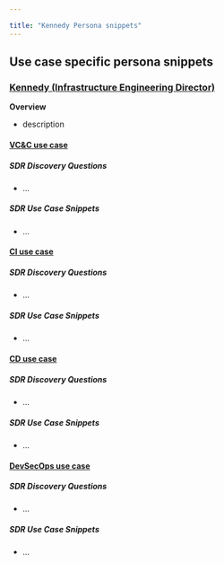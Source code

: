 ```yaml
---

title: "Kennedy Persona snippets"
---
```








## Use case specific persona snippets

### [Kennedy (Infrastructure Engineering Director)](/handbook/marketing/brand-and-product-marketing/product-and-solution-marketing/roles-personas/buyer-persona/#kennedy---the-infrastructure-engineering-director)

**Overview**
- description

#### [VC&C use case](/handbook/marketing/brand-and-product-marketing/product-and-solution-marketing/usecase-gtm/version-control-collaboration/#personas)

##### SDR Discovery Questions

- ...

##### SDR Use Case Snippets

- ...

#### [CI use case](/handbook/marketing/brand-and-product-marketing/product-and-solution-marketing/usecase-gtm/ci/#personas)

##### SDR Discovery Questions

- ...

##### SDR Use Case Snippets

- ...

#### [CD use case](/handbook/marketing/brand-and-product-marketing/product-and-solution-marketing/usecase-gtm/cd/#personas)

##### SDR Discovery Questions

- ...

##### SDR Use Case Snippets

- ...

#### [DevSecOps use case](/handbook/marketing/brand-and-product-marketing/product-and-solution-marketing/usecase-gtm/devsecops/#personas)

##### SDR Discovery Questions

- ...

##### SDR Use Case Snippets

- ...
